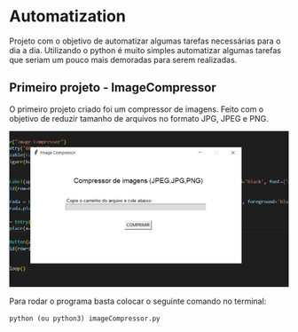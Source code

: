 # Automatization

Projeto com o objetivo de automatizar algumas tarefas necessárias para o dia a dia. Utilizando o python é muito simples automatizar algumas tarefas que seriam um pouco mais demoradas para serem realizadas.

## <b>Primeiro projeto - ImageCompressor </b>

O primeiro projeto criado foi um compressor de imagens. Feito com o objetivo de reduzir tamanho de arquivos no formato JPG, JPEG e PNG.
<br>


![Mapa](img/compress.png)




Para rodar o programa basta colocar o seguinte comando no terminal:

```
python (ou python3) imageCompressor.py
```